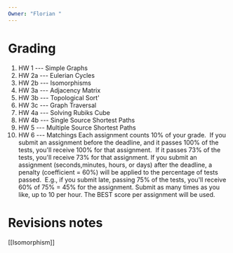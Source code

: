 ```yaml
---
Owner: "Florian "
---
```

# Grading
1. HW 1 --- Simple Graphs
2. HW 2a --- Eulerian Cycles
3. HW 2b --- Isomorphisms
4. HW 3a --- Adjacency Matrix
5. HW 3b --- Topological Sort'
6. HW 3c --- Graph Traversal
7. HW 4a --- Solving Rubiks Cube
8. HW 4b --- Single Source Shortest Paths
9. HW 5 --- Multiple Source Shortest Paths
10. HW 6 --- Matchings
Each assignment counts 10% of your grade.  If you submit an assignment before the deadline, and it passes 100% of the tests, you'll receive 100% for that assignment.  If it passes 73% of the tests, you'll receive 73% for that assignment.
If you submit an assignment (seconds,minutes, hours, or days) after the deadline, a penalty (coefficient = 60%) will be applied to the percentage of tests passed.  E.g., if you submit late, passing 75% of the tests, you'll receive 60% of 75% = 45% for the assignment.
Submit as many times as you like, up to 10 per hour. The BEST score per assignment will be used.
  
  
# Revisions notes
[[Isomorphism]]